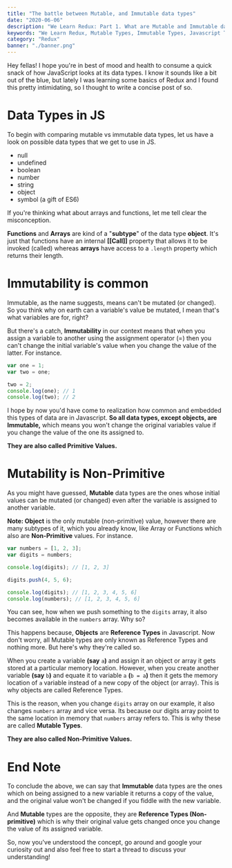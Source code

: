```yaml
---
title: "The battle between Mutable, and Immutable data types"
date: "2020-06-06"
description: "We Learn Redux: Part 1. What are Mutable and Immutable data types in Javascript and how do they behave differently? This is most basic concept we'll use further while learning Redux"
keywords: "We Learn Redux, Mutable Types, Immutable Types, Javascript Types, Redux Immutable and Mutable Types"
category: "Redux"
banner: "./banner.png"
---
```


Hey fellas! I hope you're in best of mood and health to consume a quick snack of how JavaScript looks at its data types. I know it sounds like a bit out of the blue, but lately I was learning some basics of Redux and I found this pretty intimidating, so I thought to write a concise post of so.

# Data Types in JS

To begin with comparing mutable vs immutable data types, let us have a look on possible data types that we get to use in JS.

- null
- undefined
- boolean
- number
- string
- object
- symbol (a gift of ES6)

If you're thinking what about arrays and functions, let me tell clear the misconception.

**Functions** and **Arrays** are kind of a "**subtype**" of the data type **object**. It's just that functions have an internal **[[Call]]** property that allows it to be invoked (called) whereas **arrays** have access to a `.length` property which returns their length.

# Immutability is common

Immutable, as the name suggests, means can't be mutated (or changed). So you think why on earth can a variable's value be mutated, I mean that's what variables are for, right?

But there's a catch, **Immutability** in our context means that when you assign a variable to another using the assignment operator (=) then you can't change the initial variable's value when you change the value of the latter. For instance.

```jsx
var one = 1;
var two = one;

two = 2;
console.log(one); // 1
console.log(two); // 2
```

I hope by now you'd have come to realization how common and embedded this types of data are in Javascript. **So all data types, except objects, are Immutable,** which means you won't change the original variables value if you change the value of the one its assigned to.

**They are also called Primitive Values.**

# Mutability is Non-Primitive

As you might have guessed, **Mutable** data types are the ones whose initial values can be mutated (or changed) even after the variable is assigned to another variable.

**Note: Object** is the only mutable (non-primitive) value, however there are many subtypes of it, which you already know, like Array or Functions which also are **Non-Primitive** values. For instance.

```jsx
var numbers = [1, 2, 3];
var digits = numbers;

console.log(digits); // [1, 2, 3]

digits.push(4, 5, 6);

console.log(digits); // [1, 2, 3, 4, 5, 6]
console.log(numbers); // [1, 2, 3, 4, 5, 6]
```

You can see, how when we push something to the `digits` array, it also becomes available in the `numbers` array. Why so?

This happens because, **Objects** are **Reference Types** in Javascript. Now don't worry, all Mutable types are only known as Reference Types and nothing more. But here's why they're called so.

When you create a variable **(say** `a`**)** and assign it an object or array it gets stored at a particular memory location. However, when you create another variable **(say** `b`**)** and equate it to variable `a` **(**`b = a`**)** then it gets the memory location of `a` variable instead of a new copy of the object (or array). This is why objects are called Reference Types.

This is the reason, when you change `digits` array on our example, it also changes `numbers` array and vice versa. Its because our digits array point to the same location in memory that `numbers` array refers to. This is why these are called **Mutable Types**.

**They are also called Non-Primitive Values.**

# End Note

To conclude the above, we can say that **Immutable** data types are the ones which on being assigned to a new variable it returns a copy of the value, and the original value won't be changed if you fiddle with the new variable.

And **Mutable** types are the opposite, they are **Reference Types (Non-primitive)** which is why their original value gets changed once you change the value of its assigned variable.

So, now you've understood the concept, go around and google your curiosity out and also feel free to start a thread to discuss your understanding!

